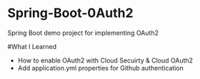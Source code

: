 # Spring-Boot-0Auth2
Spring Boot demo project for implementing OAuth2

#What I Learned
<ul>
  <li> How to enable OAuth2 with Cloud Secuirty & Cloud OAuth2 </li>
  <li> Add application.yml properties for Github authentication </li>
</ul>

